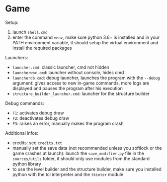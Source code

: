 # Game

Setup:
 1. launch `shell.cmd`
 2. enter the command `venv`, make sure python 3.6+ is installed and in your PATH environment variable, it should setup
 the virtual environment and install the required packages
 
Launchers:
 - `launcher.cmd`: classic launcher, cmd not hidden
 - `launcherwoc.cmd`: launcher without console, hides cmd
 - `launcherdb.cmd`: debug launcher, launches the program with the `--debug` argument: gives access to new in-game
  commands, more logs are displayed and pauses the program after his execution
 - `structure_builder_launcher.cmd`: launcher for the structure builder
 
 Debug commands:
 - `F1`: activates debug draw
 - `F2`: deactivates debug draw
 - `F3`: raises an error, manually makes the program crash
 
Additional infos:
  - credits: see `credits.txt`
  - manually set the save data (not recommended unless you softlock or the game crashes at launch):
  launch the `save_modifier.py` file in the `sources/utils` folder, it should only use modules from the
  standard python library
  - to use the level builder and the structure builder, make sure you installed python with the tcl interpreter
  and the `tkinter` module
 
